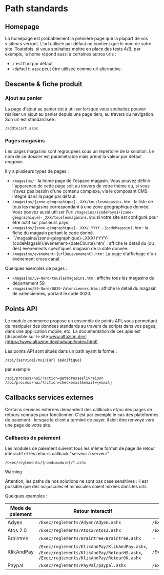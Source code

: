 # Path standards



## Homepage

La homepage est probablement la première page que la plupart de vos visiteurs verront. L'url utilisée par défaut ne contient que le nom de votre site. Toutefois, si vous souhaitez mettre en place des tests A/B, par exemple, la home répond aussi à certaines autres urls :

* `/` est l'url par défaut
* `/default.aspx` peut être utilisée comme url alternative.

## Descente & fiche produit

### Ajout au panier

La page d'ajout au panier est à utiliser lorsque vous souhaitez pouvoir réaliser un ajout au panier depuis une page tiers, au travers du navigation. Son url est standardisée :

`/addtocart.aspx`

### Pages magasins

Les pages magasins sont regroupées sous un répertoire de la solution. Le nom de ce dossier est paramétrable mais prend la valeur par défaut _magasin_.

Il y a plusieurs types de pages :

* `/magasins/` : la home page de l'espace magasin. Vous pouvez définir l'apparence de cette page soit au travers de votre thème ou, si vous n'avez pas besoin d'une contenu complexe, via le composant CMS intégré dans la page par défaut.
* `/magasins/{zone-géographique}-_XXX/touslesmagasins.htm` : la liste de tous les magasins correspondant à une zone géographique donnée. Vous pouvez aussi utiliser l'url `/magasins/{codePays]/{zone-géographique}-_XXX/touslesmagasins.htm` si votre site est configuré pour être actif sur plusieurs pays.
* `/magasins/{zone-géographique}-_XXX/_YYYY_-{codeMagasin}.htm` : la fiche du magasin portant le code donné.
* ``/magasins/{zone-géographique}-_XXX/_YYYY_-{codeMagasin}/evenement-{dateCourte}.htm` : affiche le détail du (ou des) évènements spécifiques magasin de la date donnée.
* `/magasins/evenement-{urlDeLevenement}.htm` : La page d'affichage d'un évènement cross canal.

Quelques exemples de pages :

* `/magasins/59-Nord/touslesmagasins.htm` : affiche tous les magasins du département 59.
* `/magasins/59-Nord/0020-Valenciennes.htm` : affiche le détail du magasin de valenciennes, portant le code 0020.

## Points API

Le module commerce propose un ensemble de points API, vous permettant de manipuler des données standards au travers de scripts dans vos pages, dans une application mobile, etc. La documentation de ces apis est [disponible sur le site www.altazion.dev](https://www.altazion.dev/hub/api/index.html).

Les points API sont situés dans un path ayant la forme :

    /api/{service}/nui/{url spécifique}

par exemple

    /api/process/nui/?action=getadresseslivraison
    /api/process/nui/?action=checkemail&email={email}

## Callbacks services externes

Certains services externes demandent des callbacks et/ou des pages de retours connues pour fonctionner. C'est par exemple le cas des plateformes de paiement : lorsque le client a terminé de payer, il doit être renvoyé vers une page de votre site.

### Callbacks de paiement

Les modules de paiement suivent tous les même format de page de retour interactif et les retours callback "serveur à serveur" :

    /exec/reglements/{nomdumodule}/*.ashx

> [!WARNING]
> Attention, les paths de nos solutions ne sont pas case sensitives : il est possible que des majuscules et miniscules soient mixées dans les urls.

Quelques exemples :

|Mode de paiement|Retour interactif|Callback serveur|
|---|---|---|
|Adyen|`/Exec/reglements/Adyen/Adyen.ashx`|`/Exec/reglements/Adyen/AdyenAutoResponse.ashx`|
|Atos 2.0|`/Exec/reglements/Atos2/Atos2.ashx`|`/Exec/reglements/Atos2/Atos2AutoResponse.ashx`|
|Braintree|`/Exec/reglements/Braintree/Braintree.ashx`|-
|KlikAndPay|`/Exec/reglements/KlikAndPay/KlikAndPay.ashx`, `/Exec/reglements/KlikAndPay/RetourHS.ashx`, `/Exec/reglements/KlikAndPay/RetourOK.ashx`|`/Exec/reglements/KlikAndPay/RetourDynamique.ashx`|
|Paypal|`/Exec/reglements/PayPal/paypal.ashx`|`/Exec/reglements/PayPal/ipn.ashx`|

